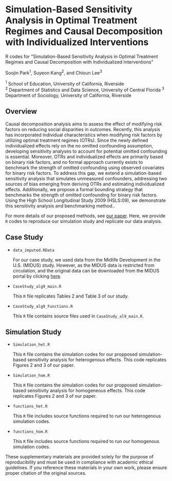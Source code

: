 # Simulation-Based Sensitivity Analysis in Optimal Treatment Regimes and Causal Decomposition with Individualized Interventions
R codes for "Simulation-Based Sensitivity Analysis in Optimal Treatment Regimes and Causal Decomposition with Individualized Interventions"

Soojin Park<sup>1</sup>, Suyeon Kang<sup>2</sup>, and Chioun Lee<sup>3</sup>

<sup>1</sup> School of Education, University of California, Riverside  
<sup>2</sup> Department of Statistics and Data Science, University of Central Florida
<sup>3</sup> Department of Sociology, University of California, Riverside


## Overview

Causal decomposition analysis aims to assess the effect of modifying risk factors on reducing social disparities in outcomes. Recently, this analysis has incorporated individual characteristics when modifying risk factors by utilizing optimal treatment regimes (OTRs). Since the newly defined individualized effects rely on the no omitted confounding assumption, developing sensitivity analyses to account for potential omitted confounding is essential. Moreover, OTRs and individualized effects are primarily based on binary risk factors, and no formal approach currently exists to benchmark the strength of omitted confounding using observed covariates for binary risk factors. To address this gap, we extend a simulation-based sensitivity analysis that simulates unmeasured confounders, addressing two sources of bias emerging from deriving OTRs and estimating individualized effects. Additionally, we propose a formal bounding strategy that benchmarks the strength of omitted confounding for binary risk factors. Using the High School Longitudinal Study 2009 (HSLS:09), we demonstrate this sensitivity analysis and benchmarking method..

For more details of our proposed methods, see [our paper](http://arxiv.org/abs/2506.19010). 
Here, we provide `R` codes to reproduce our simulation study and replicate our data analysis. 

## Case Study

* `data_imputed.RData` 
  
  For our case study, we used data from the Midlife Development in the U.S. (MIDUS) study. However, as the MIDUS data is restricted from circulation, and the original data can be downloaded from the MIDUS portal by clicking [here](https://www.midus.wisc.edu/data/index.php). 

* `CaseStudy_alg9_main.R` 
 
   This `R` file replicates Tables 2 and Table 3 of our study.

* `CaseStudy_alg9_Functions.R` 
 
   This `R` file contains source files used in `CaseStudy_al9_main.R`.

## Simulation Study

* `Simulation_het.R`  

   This `R` file contains the simulation codes for our propposed simulation-based sensitivity analysis for heterogenous effects. This code replicates Figures 2 and 3 of our paper.

* `Simulation_hom.R`  

   This `R` file contains the simulation codes for our propposed simulation-based sensitivity analysis for homogeneous effects. This code replicates Figures 2 and 3 of our paper.

* `functions_het.R` 
 
   This `R` file includes source functions required to run our heterogenous simulation codes.

* `functions_hom.R` 
 
   This `R` file includes source functions required to run our homogenous simulation codes. 

These supplementary materials are provided solely for the purpose of reproducibility and must be used in compliance with academic ethical guidelines. If you reference these materials in your own work, please ensure proper citation of the original sources.
